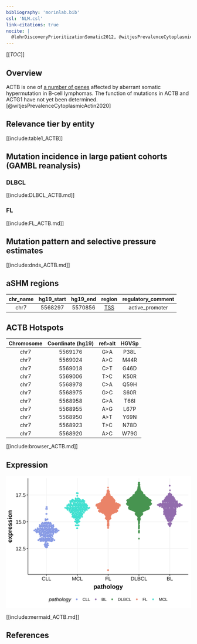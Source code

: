 ```yaml
---
bibliography: 'morinlab.bib'
csl: 'NLM.csl'
link-citations: true
nocite: |
  @lohrDiscoveryPrioritizationSomatic2012, @witjesPrevalenceCytoplasmicActin2020, @wienandGenomicAnalysesFlowsorted2019, 
---
```


[[_TOC_]]

## Overview

ACTB is one of [a number of genes](https://github.com/morinlab/LLMPP/wiki/ashm) affected by aberrant somatic hypermutation in B-cell lymphomas. The function of mutations in ACTB and ACTG1 have not yet been determined.[@witjesPrevalenceCytoplasmicActin2020]



## Relevance tier by entity

[[include:table1_ACTB]]


## Mutation incidence in large patient cohorts (GAMBL reanalysis)

### DLBCL
[[include:DLBCL_ACTB.md]]

### FL
[[include:FL_ACTB.md]]

## Mutation pattern and selective pressure estimates

[[include:dnds_ACTB.md]]

## aSHM regions

|chr_name|hg19_start|hg19_end|region                                                                                 |regulatory_comment|
|:--------:|:----------:|:--------:|:-------------------------------------------:|:------------------:|
|chr7    |5568297   |5570856 |[TSS](https://genome.ucsc.edu/s/rdmorin/GAMBL%20hg19?position=chr7%3A5568297%2D5570856)|active_promoter   |

## ACTB Hotspots

| Chromosome |Coordinate (hg19) | ref>alt | HGVSp | 
 | :---:| :---: | :--: | :---: |
| chr7 | 5569176 | G>A | P38L |
| chr7 | 5569024 | A>C | M44R |
| chr7 | 5569018 | C>T | G46D |
| chr7 | 5569006 | T>C | K50R |
| chr7 | 5568978 | C>A | Q59H |
| chr7 | 5568975 | G>C | S60R |
| chr7 | 5568958 | G>A | T66I |
| chr7 | 5568955 | A>G | L67P |
| chr7 | 5568950 | A>T | Y69N |
| chr7 | 5568923 | T>C | N78D |
| chr7 | 5568920 | A>C | W79G |

[[include:browser_ACTB.md]]

## Expression
![](images/gene_expression/ACTB_by_pathology.svg)

[[include:mermaid_ACTB.md]]

## References

<!-- ORIGIN: lohrDiscoveryPrioritizationSomatic2012a -->
<!-- PMBL: wienandGenomicAnalysesFlowsorted2019b -->
<!-- DLBCL: lohrDiscoveryPrioritizationSomatic2012a -->
